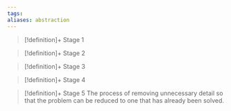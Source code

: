 ```yaml
---
tags:
aliases: abstraction
---
```


> [!definition]+ Stage 1
>

> [!definition]+ Stage 2
>

> [!definition]+ Stage 3
>

> [!definition]+ Stage 4
>

> [!definition]+ Stage 5
> The process of removing unnecessary detail so that the problem can be reduced to one that has already been solved.



